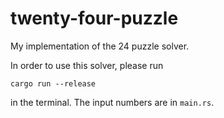 # twenty-four-puzzle

My implementation of the 24 puzzle solver.

In order to use this solver,
please run

```
cargo run --release
```

in the terminal.
The input numbers are in `main.rs`.
